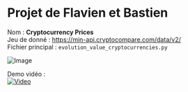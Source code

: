 # Projet de Flavien et Bastien

Nom : **Cryptocurrency Prices**<br>
Jeu de donné : https://min-api.cryptocompare.com/data/v2/<br>
Fichier principal : `evolution_value_cryptocurrencies.py`

![Image](https://i.imgur.com/7SmeVu4.png)

Demo vidéo :<br>
[![Video](https://img.youtube.com/vi/H0ksayzGu5U/0.jpg)](https://www.youtube.com/watch?v=H0ksayzGu5U)
